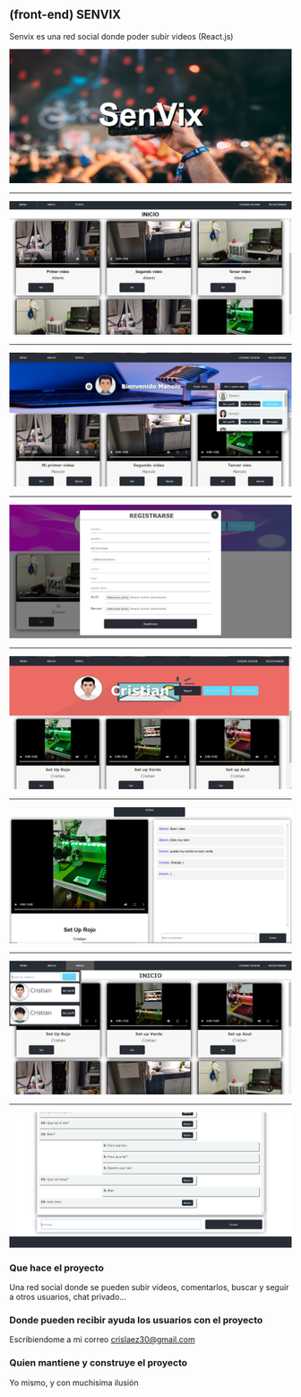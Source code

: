 
## (front-end) SENVIX

Senvix es una red social donde poder subir videos (React.js)

<img src="https://github.com/crislaez/Fornt_End_Senvix/blob/master/src/img/foto_proyecto.PNG" />
<hr>
<img src="https://github.com/crislaez/Fornt_End_Senvix/blob/master/src/img/foto_proyecto_7.PNG" />
<hr>
<img src="https://github.com/crislaez/Fornt_End_Senvix/blob/master/src/img/foto_proyecto_8.PNG" />
<hr>
<img src="https://github.com/crislaez/Fornt_End_Senvix/blob/master/src/img/foto_proyecto_4.PNG" />
<hr>
<img src="https://github.com/crislaez/Fornt_End_Senvix/blob/master/src/img/foto_proyecto_5.PNG" />
<hr>
<img src="https://github.com/crislaez/Fornt_End_Senvix/blob/master/src/img/foto_proyecto_6.PNG" />
<hr>
<img src="https://github.com/crislaez/Fornt_End_Senvix/blob/master/src/img/foto_proyecto_9.PNG" />
<hr>
<img src="https://github.com/crislaez/Fornt_End_Senvix/blob/master/src/img/foto_proyecto_10.PNG" />

### Que hace el proyecto

Una red social donde se pueden subir videos, comentarlos, buscar y seguir a otros usuarios, chat privado...
 
### Donde pueden recibir ayuda los usuarios con el proyecto
 
Escribiendome a mi correo crislaez30@gmail.com

### Quien mantiene y construye el proyecto

Yo mismo, y con muchisima ilusión

